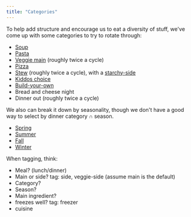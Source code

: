 ```yaml
---
title: "Categories"
---
```


To help add structure and encourage us to eat a diversity of stuff, we've come up with some categories to try to rotate through:

* [Soup](../tags#soup)
* [Pasta](../tags#pasta)
* [Veggie main](../tags#veggie-main) (roughly twice a cycle)
* [Pizza](../tags#pizza)
* [Stew](../tags#stew) (roughly twice a cycle), with a [starchy-side](../tags#starchy-side)
* [Kiddos choice](../tags#kiddos-choice)
* [Build-your-own](../tags#build-your-own)
* Bread and cheese night
* Dinner out (roughly twice a cycle)

We also can break it down by seasonality, though we don't have a good way to select by dinner category ∩ season.

* [Spring](../tags#spring)
* [Summer](../tags#summer)
* [Fall](../tags#fall)
* [Winter](../tags#winter)

When tagging, think:
* Meal? (lunch/dinner)
* Main or side? tag: side, veggie-side (assume main is the default)
* Category?
* Season?
* Main ingredient?
* freezes well? tag: freezer
* cuisine
